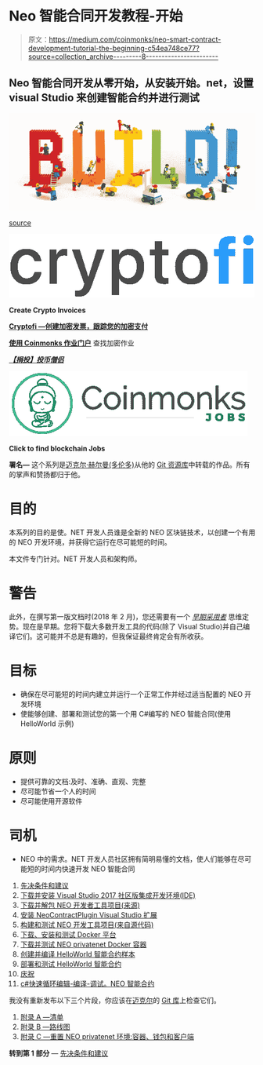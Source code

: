 # Neo 智能合同开发教程-开始

> 原文：<https://medium.com/coinmonks/neo-smart-contract-development-tutorial-the-beginning-c54ea748ce77?source=collection_archive---------8----------------------->

## Neo 智能合同开发从零开始，从安装开始。net，设置 visual Studio 来创建智能合约并进行测试

![](img/ca259322ee9a9da059121456088502a2.png)

[source](https://www.techrepublic.com/article/microsoft-build-8-new-tools-developers-need-to-know-about-in-microsoft-365/)

[![](img/8eb99069c498a3c388e6b629c28eb400.png)](https://cryptofi.co/)

**Create Crypto Invoices**

[**Cryptofi —创建加密发票，跟踪您的加密支付**](https://cryptofi.co/)

[**使用 Coinmonks 作业门户**](https://coinmonks.com/) 查找加密作业

[***【捐投】投币僧侣***](/coinmonks/monks-need-your-help-7440418d67ec)

[![](img/24325228c537a09e28d6e4d8a7d100b8.png)](https://coinmonks.com)

**Click to find blockchain Jobs**

**署名—** 这个系列是[迈克尔·赫尔曼(多伦多)](https://github.com/mwherman2000)从他的 [Git 资源库](https://github.com/mwherman2000/neo-dotnetquickstart)中转载的作品。所有的掌声和赞扬都归于他。

# 目的

本系列的目的是使。NET 开发人员谁是全新的 NEO 区块链技术，以创建一个有用的 NEO 开发环境，并获得它运行在尽可能短的时间。

本文件专门针对。NET 开发人员和架构师。

# 警告

此外，在撰写第一版文档时(2018 年 2 月)，您还需要有一个 [*早期采用者*](https://en.wikipedia.org/wiki/Technology_adoption_life_cycle) 思维定势。现在是早期。您将下载大多数开发工具的代码(除了 Visual Studio)并自己编译它们。这可能并不总是有趣的，但我保证最终肯定会有所收获。

# 目标

*   确保在尽可能短的时间内建立并运行一个正常工作并经过适当配置的 NEO 开发环境
*   使能够创建、部署和测试您的第一个用 C#编写的 NEO 智能合同(使用 HelloWorld 示例)

# 原则

*   提供可靠的文档:及时、准确、直观、完整
*   尽可能节省一个人的时间
*   尽可能使用开源软件

# 司机

*   NEO 中的需求。NET 开发人员社区拥有简明易懂的文档，使人们能够在尽可能短的时间内快速开发 NEO 智能合同

1.  [先决条件和建议](/coinmonks/neo-smart-contract-development-part-1-8da56e991521)
2.  [下载并安装 Visual Studio 2017 社区版集成开发环境(IDE)](/coinmonks/neo-smart-contract-development-part-2-3abe22e140b8)
3.  [下载并解包 NEO 开发者工具项目(来源)](/coinmonks/neo-smart-contract-development-part-3-5215f3d05a99)
4.  [安装 NeoContractPlugin Visual Studio 扩展](/coinmonks/neo-smart-contract-development-part-4-65036f923f1d)
5.  [构建和测试 NEO 开发工具项目(来自源代码)](/coinmonks/neo-smart-contract-development-part-5-33ff3d7ba358)
6.  [下载、安装和测试 Docker 平台](/coinmonks/neo-smart-contract-development-part-6-89468833a281)
7.  [下载并测试 NEO privatenet Docker 容器](/coinmonks/neo-smart-contract-development-part-7-14a590f76c7)
8.  [创建并编译 HelloWorld 智能合约样本](/coinmonks/neo-smart-contract-development-part-8-ce0a7165d48f)
9.  [部署和测试 HelloWorld 智能合约](/coinmonks/neo-smart-contract-development-part-9-5c36b765014d)
10.  [庆祝](/coinmonks/neo-smart-contract-development-part-10-335b30a2ad16)
11.  [c#快速循环编辑-编译-调试。NEO 智能合约](/coinmonks/neo-smart-contract-development-part-11-feda56a26185)

我没有重新发布以下三个片段，你应该在[迈克尔](https://github.com/mwherman2000)的 [Git 库](https://github.com/mwherman2000/neo-dotnetquickstart)上检查它们。

1.  [附录 A —清单](https://github.com/mwherman2000/neo-dotnetquickstart/blob/master/EN-us/12-checklist.md)
2.  [附录 B —路线图](https://github.com/mwherman2000/neo-dotnetquickstart/blob/master/EN-us/13-roadmap.md)
3.  [附录 C —重置 NEO privatenet 环境:容器、钱包和客户端](https://github.com/mwherman2000/neo-dotnetquickstart/blob/master/EN-us/14-resetprivatenetenv.md)

**转到第 1 部分** — [先决条件和建议](/coinmonks/neo-smart-contract-development-part-1-8da56e991521)